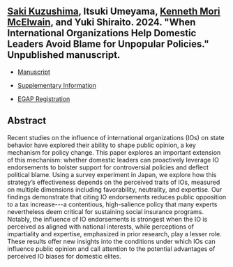 ## [Saki Kuzushima](https://ksaki.github.io/), Itsuki Umeyama, [Kenneth Mori McElwain](https://www.kennethmcelwain.com/), and Yuki Shiraito. 2024. "When International Organizations Help Domestic Leaders Avoid Blame for Unpopular Policies." Unpublished manuscript.

- [Manuscript](../files/iosupport.pdf)

- [Supplementary Information](../files/iosupport_si.pdf)

- [EGAP Registration](https://osf.io/fxuek)

## Abstract
Recent studies on the influence of international organizations (IOs) on state behavior have explored their ability to shape public opinion, a key mechanism for policy change. 
This paper explores an important extension of this mechanism: whether domestic leaders can proactively leverage IO endorsements to bolster support for controversial policies and deflect political blame. 
Using a survey experiment in Japan, we explore how this strategy’s effectiveness depends on the perceived traits of IOs, measured on multiple dimensions including favorability, neutrality, and expertise. 
Our findings demonstrate that citing IO endorsements reduces public opposition to a tax increase---a contentious, high-salience policy that many experts nevertheless deem critical for sustaining social insurance programs. 
Notably, the influence of IO endorsements is strongest when the IO is perceived as aligned with national interests, while perceptions of impartiality and expertise, emphasized in prior research, play a lesser role. 
These results offer new insights into the conditions under which IOs can influence public opinion and call attention to the potential advantages of perceived IO biases for domestic elites.
